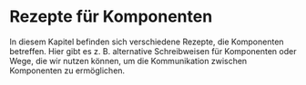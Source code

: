 # Rezepte für Komponenten

In diesem Kapitel befinden sich verschiedene Rezepte, die Komponenten betreffen.
Hier gibt es z. B. alternative Schreibweisen für Komponenten oder Wege, die wir nutzen können, um die Kommunikation zwischen Komponenten zu ermöglichen.

